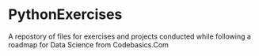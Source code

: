 # PythonExercises
A repostory of files for exercises and projects conducted while following a roadmap for Data Science from Codebasics.Com

